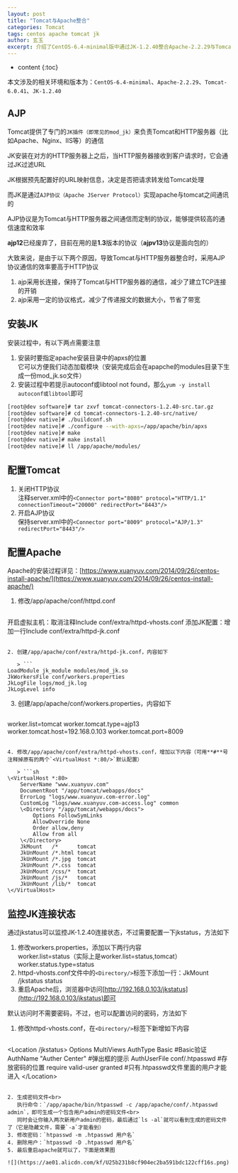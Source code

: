 ```yaml
---
layout: post
title: "Tomcat与Apache整合"
categories: Tomcat
tags: centos apache tomcat jk
author: 玄玉
excerpt: 介绍了CentOS-6.4-minimal版中通过JK-1.2.40整合Apache-2.2.29与Tomcat-6.0.41，以及通过jkstatus监控JK-1.2.40连接状态。
---
```


* content
{:toc}


本文涉及的相关环境和版本为：`CentOS-6.4-minimal`、`Apache-2.2.29`、`Tomcat-6.0.41`、`JK-1.2.40`

## AJP

Tomcat提供了专门的`JK插件（即常见的mod_jk）`来负责Tomcat和HTTP服务器（比如Apache、Nginx、IIS等）的通信

JK安装在对方的HTTP服务器上之后，当HTTP服务器接收到客户请求时，它会通过JK过滤URL

JK根据预先配置好的URL映射信息，决定是否把请求转发给Tomcat处理

而JK是通过`AJP协议（Apache JServer Protocol）`实现apache与tomcat之间通讯的

AJP协议是为Tomcat与HTTP服务器之间通信而定制的协议，能够提供较高的通信速度和效率

**ajp12**已经废弃了，目前在用的是**1.3**版本的协议（**ajpv13**协议是面向包的）

大致来说，是由于以下两个原因，导致Tomcat与HTTP服务器整合时，采用AJP协议通信的效率要高于HTTP协议

1. ajp采用长连接，保持了Tomcat与HTTP服务器的通信，减少了建立TCP连接的开销
2. ajp采用一定的协议格式，减少了传递报文的数据大小，节省了带宽

## 安装JK

安装过程中，有以下两点需要注意

1. 安装时要指定apache安装目录中的apxs的位置<br>
   它可以方便我们动态加载模块（安装完成后会在apapche的modules目录下生成一份mod_jk.so文件）
2. 安装过程中若提示autoconf或libtool not found，那么`yum -y install autoconf或libtool`即可

```sh
[root@dev software]# tar zxvf tomcat-connectors-1.2.40-src.tar.gz 
[root@dev software]# cd tomcat-connectors-1.2.40-src/native/ 
[root@dev native]# ./buildconf.sh 
[root@dev native]# ./configure --with-apxs=/app/apache/bin/apxs 
[root@dev native]# make 
[root@dev native]# make install 
[root@dev native]# ll /app/apache/modules/
```

## 配置Tomcat

1. 关闭HTTP协议<br>
   注释server.xml中的`<Connector port="8080" protocol="HTTP/1.1" connectionTimeout="20000" redirectPort="8443"/>`
2. 开启AJP协议<br>
   保持server.xml中的`<Connector port="8009" protocol="AJP/1.3" redirectPort="8443"/>`

## 配置Apache

Apache的安装过程详见：[https://www.xuanyuv.com/2014/09/26/centos-install-apache/](https://www.xuanyuv.com/2014/09/26/centos-install-apache/)

1. 修改/app/apache/conf/httpd.conf

   > ```
开启虚拟主机：取消注释Include conf/extra/httpd-vhosts.conf
添加JK配置：增加一行Include conf/extra/httpd-jk.conf
```

2. 创建/app/apache/conf/extra/httpd-jk.conf，内容如下

   > ```
LoadModule jk_module modules/mod_jk.so
JkWorkersFile conf/workers.properties
JkLogFile logs/mod_jk.log
JkLogLevel info
```

3. 创建/app/apache/conf/workers.properties，内容如下

   > ```ruby
worker.list=tomcat
worker.tomcat.type=ajp13
worker.tomcat.host=192.168.0.103
worker.tomcat.port=8009
```

4. 修改/app/apache/conf/extra/httpd-vhosts.conf，增加以下内容（可用**#**号注释掉原有的两个`<VirtualHost *:80/>`默认配置）

   > ```sh
\<VirtualHost *:80>
    ServerName "www.xuanyuv.com"
    DocumentRoot "/app/tomcat/webapps/docs"
    ErrorLog "logs/www.xuanyuv.com-error.log"
    CustomLog "logs/www.xuanyuv.com-access.log" common
    \<Directory "/app/tomcat/webapps/docs">
        Options FollowSymLinks
        AllowOverride None
        Order allow,deny
        Allow from all
    \</Directory>
    JkMount   /*      tomcat
    JkUnMount /*.html tomcat
    JkUnMount /*.jpg  tomcat
    JkUnMount /*.css  tomcat
    JkUnMount /css/*  tomcat
    JkUnMount /js/*   tomcat
    JkUnMount /lib/*  tomcat
\</VirtualHost>
```

## 监控JK连接状态

通过jkstatus可以监控JK-1.2.40连接状态，不过需要配置一下jkstatus，方法如下

1. 修改workers.properties，添加以下两行内容<br>
   worker.list=status（实际上是worker.list=status,tomcat）<br>
   worker.status.type=status
2. httpd-vhosts.conf文件中的`<Directory/>`标签下添加一行：JkMount /jkstatus status
3. 重启Apache后，浏览器中访问[http://192.168.0.103/jkstatus](http://192.168.0.103/jkstatus)即可

默认访问时不需要密码，不过，也可以配置访问的密码，方法如下

1. 修改httpd-vhosts.conf，在`<Directory/>`标签下新增如下内容

   > ```sh
\<Location /jkstatus>
    Options MultiViews
    AuthType Basic               #Basic验证
    AuthName "Auther Center"     #弹出框的提示
    AuthUserFile conf/.htpasswd  #存放密码的位置
    require valid-user granted   #只有.htpasswd文件里面的用户才能进入
\</Location>
```

2. 生成密码文件<br>
   执行命令：`/app/apache/bin/htpasswd -c /app/apache/conf/.htpasswd admin`，即可生成一个包含用户admin的密码文件<br>
   同时会让你输入两次新用户admin的密码，最后通过`ls -al`就可以看到生成的密码文件了（它是隐藏文件，需要`-a`才能看到）
3. 修改密码：`htpasswd -m .htpasswd 用户名`
4. 删除用户：`htpasswd -D .htpasswd 用户名`
5. 最后重启apache就可以了，下面是效果图

![](https://ae01.alicdn.com/kf/U25b231b8cf904ec2ba591bdc122cff16s.png)